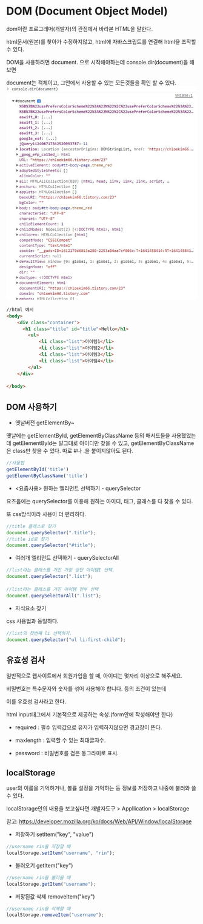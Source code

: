 # DOM (Document Object Model)

dom이란 프로그래머(개발자)의 관점에서 바라본 HTML을 말한다.

html문서(원본)를 찾아가 수정하지않고, html에 자바스크립트를 연결해 html을 조작할 수 있다.

DOM을 사용하려면  document. 으로 시작해야하는데 console.dir(document)을 해보면

document는 객체이고, 그안에서 사용할 수 있는 모든것들을 확인 할 수 있다.
![Alt text](../IMG//dom.jpg)



```html
//html 예시
<body>
    <div class="container">
      <h1 class="title" id="title">Hello</h1>
        <ul>
            <li class="list">아이템1</li>
            <li class="list">아이템2</li>
            <li class="list">아이템3</li>
            <li class="list">아이템4</li>
        </ul>
    </div>

</body>
```

## DOM 사용하기 
- 옛날버전  getElementBy~

옛날에는 getElementById, getElementByClassName 등의 매서드들을 사용했었는데
getElementById는 말그대로 아이디만 찾을 수 있고, getElementByClassName은 class만 찾을
수 있다. 따로 #나 .을 붙이지않아도 된다.
```js
//사용법
getElementById('title')
getElementByClassName('title')
```

- <요즘사용> 원하는 엘리먼트 선택하기 - querySelector


 요즈음에는 querySelector를 이용해 원하는 아이디, 태그, 클래스를 다 찾을 수 있다.

 또 css방식이라 사용이 더 편리하다.
```js
//title 클래스로 찾기
document.querySelector(".title");
//title id로 찾기
document.querySelector("#title");

```

- 여러개 엘리먼트 선택하기 - querySelectorAll
```js
//list라는 클래스를 가진 가장 상단 아이템1 선택.
document.querySelector(".list");

//list라는 클래스를 가진 아이템 전부 선택
document.querySelectorAll(".list");
```
- 자식요소 찾기

css 사용법과 동일하다.
```js
//list의 첫번째 li 선택하기.
document.querySelector("ul li:first-child");
```


## 유효성 검사

일반적으로 웹사이트에서 회원가입을 할 때, 아이디는 몇자리 이상으로 해주세요.

비밀번호는 특수문자와 숫자를 섞어 사용해야 합니다. 등의 조건이 있는데

이를 유효성 검사라고 한다.

html input태그에서 기본적으로 제공하는 속성.(form안에 작성해야만 한다)

- required : 필수 입력값으로 유저가 입력하지않으면 경고창이 뜬다.

- maxlength : 입력할 수 있는 최대글자수.

- password : 비밀번호를 검은 동그라미로 표시.

## localStorage

user의 이름을 기억하거나, 볼륨 설정을 기억하는 등
정보를 저장하고 나중에 불러와 쓸 수 있다.


localStorage안의 내용을 보고싶다면
개발자도구 > Appllication > localStorage

참고: https://developer.mozilla.org/ko/docs/Web/API/Window/localStorage


- 저장하기 setItem("key", "value")
```js
//username rin을 저장할 때
localStorage.setItem("username", "rin");
```
- 불러오기 getItem("key")
```js
//username rin을 불러올 때
localStorage.getItem("username");
```
- 저장된값 삭제 removeItem("key")
```js
//username rin을 삭제할 때
localStorage.removeItem("username");
```

